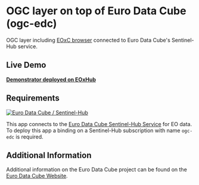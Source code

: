 # OGC layer on top of Euro Data Cube (ogc-edc)

OGC layer including [EOxC browser](https://github.com/eoxc/eoxc) connected to Euro Data Cube's Sentinel-Hub service.

## Live Demo
[**Demonstrator deployed on EOxHub**](https://ogc-0652eab6-e5d0-11e9-a359-2a2ae2dbcce4.edc.hub.eox.at) 

## Requirements
[![Euro Data Cube / Sentinel-Hub](https://img.shields.io/badge/Service%20Requirements-Sentinel--Hub-brightgreen)](/marketplace/services/eurodatacube/sentinel-hub)

This app connects to the [Euro Data Cube Sentinel-Hub Service](https://hub.eox.at/services/eurodatacube/sentinel-hub) for EO data. To deploy this app a binding on a Sentinel-Hub subscription with name `ogc-edc` is required.

## Additional Information
Additional information on the Euro Data Cube project can be found on the [Euro Data Cube Website](https://eurodatacube.com/).
